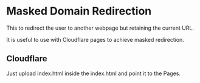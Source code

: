 # Masked Domain Redirection

This to redirect the user to another webpage but retaining the current URL.

It is useful to use with Cloudflare pages to achieve masked redirection.

## Cloudflare

Just upload index.html inside the index.html and point it to the Pages.